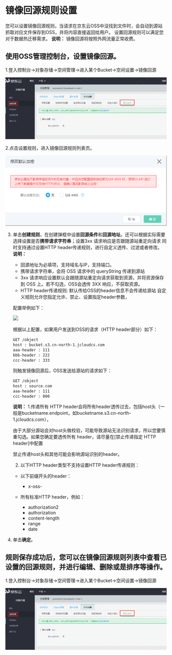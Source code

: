 # 镜像回源规则设置 

您可以设置镜像回源规则，当请求在京东云OSS中没找到文件时，会自动到源站抓取对应文件保存到OSS，并将内容直接返回给用户。
设置回源规则可以满足您对于数据热迁移需求。
 **说明：** 
 镜像回源将按照外网流量正常收费。


## 使用OSS管理控制台，设置镜像回源。

1.登入控制台->对象存储->空间管理->进入某个Bucket->空间设置->镜像回源

![存储空间默认加密](../../../../../image/Object-Storage-Service/OSS-96.png)

2.点击设置规则，进入镜像回源规则列表页。

![存储空间默认加密](../../../../../image/Object-Storage-Service/OSS-95.png)

3. 单击**创建规则**，在创建弹框中设置**回源条件**和**回源地址**。还可以根据实际需要选择设置是否**携带请求字符串**；设置3xx 请求响应是否跟随源站重定向请求
   同时支持通过设置HTTP header传递规则，进行自定义透传、过滤或者修改。
   **说明：** 
    -  回源地址为必填项，支持域名与IP，支持端口。
    -  携带请求字符串，会将 OSS 请求中的 queryString 传递到源站
    -  3xx 请求响应设置默认会跟随源站重定向请求获取到资源，并将资源保存到 OSS 上。若不勾选，OSS会透传 3XX 响应，不获取资源。
    -  HTTP header传递规则:
      默认传给OSS的header信息不会传递给源站
      自定义规则允许您指定允许、禁止、设置指定header参数，
      
     

    配置举例如下：

    ![](http://static-aliyun-doc.oss-cn-hangzhou.aliyuncs.com/assets/img/4750/15350991919983_zh-CN.png)

    根据以上配置，如果用户发送到OSS的请求（HTTP header部分）如下：

    ```
    GET /object
    host : bucket.s3.cn-north-1.jcloudcs.com
    aaa-header : 111
    bbb-header : 222
    ccc-header : 333
    ```

    则触发镜像回源后，OSS发送给源站的请求如下：

    ```
    GET /object
    host : source.com
    aaa-header : 111
    ccc-header : 000
    
    ```

    **说明：** 
    1.传递所有 HTTP header会将所有header透传过去，包括host头（一般是bucketname.endpoint，如bucketname.s3.cn-north-1.jcloudcs.com），

    由于大部分源站会对host头做校验，可能导致源站无法识别请求，所以您要慎重勾选。如果您确定要透传所有 header，请尽量在[禁止传递指定 HTTP header]中配置

    禁止传递host头和其他可能会影响源站识别的header。
    
    2. 以下HTTP header类型不支持设置HTTP header传递规则：

    -   以下前缀开头的header：
    
        -   x-oss-
        
        
    -   所有标准HTTP header，例如：
        -   authorization2
        -   authorization
        -   content-length
        -   range
        -   date
8.  单击**确定**。

## 规则保存成功后，您可以在镜像回源规则列表中查看已设置的回源规则，并进行编辑、删除或是排序等操作。

1.登入控制台->对象存储->空间管理->进入某个Bucket->空间设置->镜像回源

![存储空间默认加密](../../../../../image/Object-Storage-Service/OSS-96.png)


